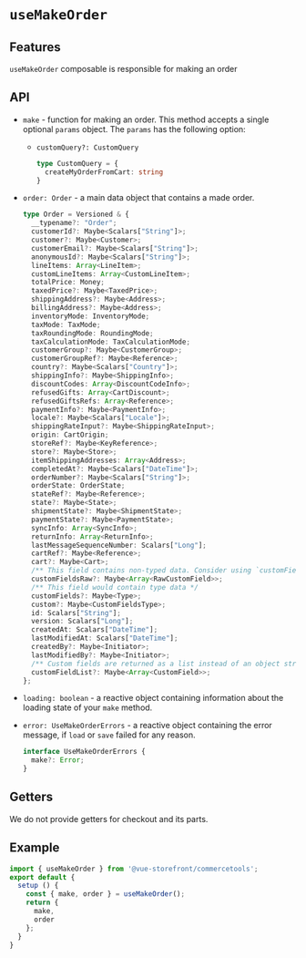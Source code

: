 # `useMakeOrder`

## Features

`useMakeOrder` composable is responsible for making an order 

## API

- `make` - function for making an order. This method accepts a single optional `params` object. The `params` has the following option:

    - `customQuery?: CustomQuery`

      ```ts
      type CustomQuery = {
        createMyOrderFromCart: string
      }
      ```

- `order: Order` - a main data object that contains a made order.

  ```ts
  type Order = Versioned & {
    __typename?: "Order";
    customerId?: Maybe<Scalars["String"]>;
    customer?: Maybe<Customer>;
    customerEmail?: Maybe<Scalars["String"]>;
    anonymousId?: Maybe<Scalars["String"]>;
    lineItems: Array<LineItem>;
    customLineItems: Array<CustomLineItem>;
    totalPrice: Money;
    taxedPrice?: Maybe<TaxedPrice>;
    shippingAddress?: Maybe<Address>;
    billingAddress?: Maybe<Address>;
    inventoryMode: InventoryMode;
    taxMode: TaxMode;
    taxRoundingMode: RoundingMode;
    taxCalculationMode: TaxCalculationMode;
    customerGroup?: Maybe<CustomerGroup>;
    customerGroupRef?: Maybe<Reference>;
    country?: Maybe<Scalars["Country"]>;
    shippingInfo?: Maybe<ShippingInfo>;
    discountCodes: Array<DiscountCodeInfo>;
    refusedGifts: Array<CartDiscount>;
    refusedGiftsRefs: Array<Reference>;
    paymentInfo?: Maybe<PaymentInfo>;
    locale?: Maybe<Scalars["Locale"]>;
    shippingRateInput?: Maybe<ShippingRateInput>;
    origin: CartOrigin;
    storeRef?: Maybe<KeyReference>;
    store?: Maybe<Store>;
    itemShippingAddresses: Array<Address>;
    completedAt?: Maybe<Scalars["DateTime"]>;
    orderNumber?: Maybe<Scalars["String"]>;
    orderState: OrderState;
    stateRef?: Maybe<Reference>;
    state?: Maybe<State>;
    shipmentState?: Maybe<ShipmentState>;
    paymentState?: Maybe<PaymentState>;
    syncInfo: Array<SyncInfo>;
    returnInfo: Array<ReturnInfo>;
    lastMessageSequenceNumber: Scalars["Long"];
    cartRef?: Maybe<Reference>;
    cart?: Maybe<Cart>;
    /** This field contains non-typed data. Consider using `customFields` as a typed alternative. */
    customFieldsRaw?: Maybe<Array<RawCustomField>>;
    /** This field would contain type data */
    customFields?: Maybe<Type>;
    custom?: Maybe<CustomFieldsType>;
    id: Scalars["String"];
    version: Scalars["Long"];
    createdAt: Scalars["DateTime"];
    lastModifiedAt: Scalars["DateTime"];
    createdBy?: Maybe<Initiator>;
    lastModifiedBy?: Maybe<Initiator>;
    /** Custom fields are returned as a list instead of an object structure. */
    customFieldList?: Maybe<Array<CustomField>>;
  };
  ```

- `loading: boolean` - a reactive object containing information about the loading state of your `make` method.

- `error: UseMakeOrderErrors` - a reactive object containing the error message, if `load` or `save` failed for any reason.

  ```ts
  interface UseMakeOrderErrors {
    make?: Error;
  }
  ```

## Getters

We do not provide getters for checkout and its parts.

## Example

```js
import { useMakeOrder } from '@vue-storefront/commercetools';
export default {
  setup () {
    const { make, order } = useMakeOrder();
    return {
      make,
      order
    };
  }
}
```

